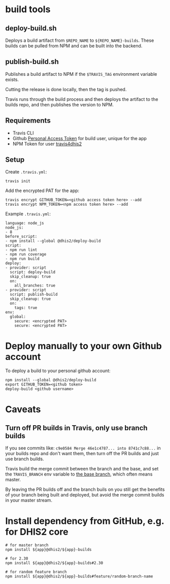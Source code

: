 # build tools

## deploy-build.sh

Deploys a build artifact from `$REPO_NAME` to `${REPO_NAME}-builds`.
These builds can be pulled from NPM and can be built into the backend.

## publish-build.sh

Publishes a build artifact to NPM if the `$TRAVIS_TAG` environment variable exists.

Cutting the release is done locally, then the tag is pushed.

Travis runs through the build process and then deploys the artifact to the builds repo, and then publishes the version to NPM. 

## Requirements

- Travis CLI
- Github [Personal Access Token](https://github.com/settings/tokens) for
  build user, unique for the app
- NPM Token for user [travis4dhis2](https://www.npmjs.com/settings/travis4dhis2/tokens)

## Setup

Create `.travis.yml`:

```
travis init
```

Add the encrypted PAT for the app:

```
travis encrypt GITHUB_TOKEN=<github access token here> --add
travis encrypt NPM_TOKEN=<npm access token here> --add
```

Example `.travis.yml`:

```
language: node_js
node_js:
- 8
before_script:
- npm install --global @dhis2/deploy-build
script:
- npm run lint
- npm run coverage
- npm run build
deploy:
- provider: script
  script: deploy-build
  skip_cleanup: true
  on:
    all_branches: true
- provider: script
  script: publish-build
  skip_cleanup: true
  on:
    tags: true
env:
  global:
    secure: <encrypted PAT>
    secure: <encrypted PAT>
```

# Deploy manually to your own Github account

To deploy a build to your personal github account:

```
npm install --global @dhis2/deploy-build
export GITHUB_TOKEN=<github token>
deploy-build <github username>
```

# Caveats

## Turn off PR builds in Travis, only use branch builds

If you see commits like: `c9e0584 Merge 46e1c4787... into 8741c7c88...` in your builds repo and don't want them, then turn off the PR builds and just use branch builds.

Travis build the merge commit between the branch and the base, and set the `TRAVIS_BRANCH` env variable to [the base branch](https://docs.travis-ci.com/user/environment-variables#default-environment-variables), which often means master.

By leaving the PR builds off and the branch buils on you still get the benefits of your branch being built and deployed, but avoid the merge commit builds in your master stream.

# Install dependency from GitHub, e.g. for DHIS2 core

```
# for master branch
npm install ${app}@dhis2/${app}-builds

# for 2.30
npm install ${app}@dhis2/${app}-builds#2.30

# for random feature branch
npm install ${app}@dhis2/${app}-builds#feature/random-branch-name
```
